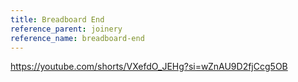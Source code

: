 ```yaml
---
title: Breadboard End
reference_parent: joinery
reference_name: breadboard-end
---
```

https://youtube.com/shorts/VXefdO_JEHg?si=wZnAU9D2fjCcg5OB